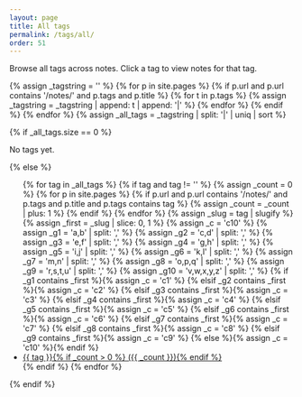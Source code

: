 ```yaml
---
layout: page
title: All tags
permalink: /tags/all/
order: 51
---
```


Browse all tags across notes. Click a tag to view notes for that tag.

{% assign _tagstring = '' %}
{% for p in site.pages %}
  {% if p.url and p.url contains '/notes/' and p.tags and p.title %}
    {% for t in p.tags %}
      {% assign _tagstring = _tagstring | append: t | append: '|' %}
    {% endfor %}
  {% endif %}
{% endfor %}
{% assign _all_tags = _tagstring | split: '|' | uniq | sort %}

{% if _all_tags.size == 0 %}
<p class="a-muted">No tags yet.</p>
{% else %}
<ul class="note-tags-list">
  {% for tag in _all_tags %}
    {% if tag and tag != '' %}
      {% assign _count = 0 %}
      {% for p in site.pages %}
        {% if p.url and p.url contains '/notes/' and p.tags and p.title and p.tags contains tag %}
          {% assign _count = _count | plus: 1 %}
        {% endif %}
      {% endfor %}
      {% assign _slug = tag | slugify %}
      {% assign _first = _slug | slice: 0, 1 %}
      {% assign _c = 'c10' %}
      {% assign _g1 = 'a,b' | split: ',' %}
      {% assign _g2 = 'c,d' | split: ',' %}
      {% assign _g3 = 'e,f' | split: ',' %}
      {% assign _g4 = 'g,h' | split: ',' %}
      {% assign _g5 = 'i,j' | split: ',' %}
      {% assign _g6 = 'k,l' | split: ',' %}
      {% assign _g7 = 'm,n' | split: ',' %}
      {% assign _g8 = 'o,p,q' | split: ',' %}
      {% assign _g9 = 'r,s,t,u' | split: ',' %}
      {% assign _g10 = 'v,w,x,y,z' | split: ',' %}
      {% if _g1 contains _first %}{% assign _c = 'c1' %}
      {% elsif _g2 contains _first %}{% assign _c = 'c2' %}
      {% elsif _g3 contains _first %}{% assign _c = 'c3' %}
      {% elsif _g4 contains _first %}{% assign _c = 'c4' %}
      {% elsif _g5 contains _first %}{% assign _c = 'c5' %}
      {% elsif _g6 contains _first %}{% assign _c = 'c6' %}
      {% elsif _g7 contains _first %}{% assign _c = 'c7' %}
      {% elsif _g8 contains _first %}{% assign _c = 'c8' %}
      {% elsif _g9 contains _first %}{% assign _c = 'c9' %}
      {% else %}{% assign _c = 'c10' %}{% endif %}
      <li class="tag-chip {{ _c }}"><a href="{{ '/tags/' | relative_url }}#tag-{{ tag | slugify }}">{{ tag }}{% if _count > 0 %} ({{ _count }}){% endif %}</a></li>
    {% endif %}
  {% endfor %}
</ul>
{% endif %}
